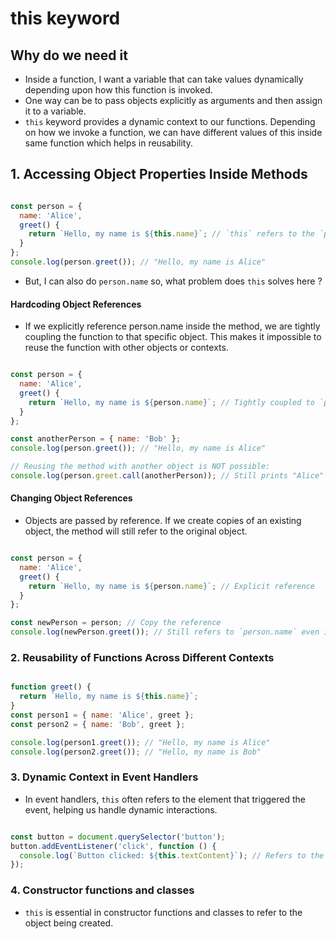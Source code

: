 # this keyword

## Why do we need it

- Inside a function, I want a variable that can take values dynamically depending upon how this function is invoked.
- One way can be to pass objects explicitly as arguments and then assign it to a variable.
- `this` keyword provides a dynamic context to our functions. Depending on how we invoke a function, we can have different values of this inside same function which helps in reusability.

## 1. Accessing Object Properties Inside Methods

``` javascript

const person = {
  name: 'Alice',
  greet() {
    return `Hello, my name is ${this.name}`; // `this` refers to the `person` object
  }
};
console.log(person.greet()); // "Hello, my name is Alice"

```

- But, I can also do `person.name` so, what problem does `this` solves here ?

####  Hardcoding Object References

- If we explicitly reference person.name inside the method, we are tightly coupling the function to that specific object. This makes it impossible to reuse the function with other objects or contexts.

``` javascript

const person = {
  name: 'Alice',
  greet() {
    return `Hello, my name is ${person.name}`; // Tightly coupled to `person`
  }
};

const anotherPerson = { name: 'Bob' };
console.log(person.greet()); // "Hello, my name is Alice"

// Reusing the method with another object is NOT possible:
console.log(person.greet.call(anotherPerson)); // Still prints "Alice" because of hardcoding

```

#### Changing Object References

- Objects are passed by reference. If we create copies of an existing object, the method will still refer to the original object.

``` javascript

const person = {
  name: 'Alice',
  greet() {
    return `Hello, my name is ${person.name}`; // Explicit reference
  }
};

const newPerson = person; // Copy the reference
console.log(newPerson.greet()); // Still refers to `person.name` even if `newPerson` is used

```


### 2. Reusability of Functions Across Different Contexts

``` javascript

function greet() {
  return `Hello, my name is ${this.name}`;
}
const person1 = { name: 'Alice', greet };
const person2 = { name: 'Bob', greet };

console.log(person1.greet()); // "Hello, my name is Alice"
console.log(person2.greet()); // "Hello, my name is Bob"

```

### 3. Dynamic Context in Event Handlers

- In event handlers, `this` often refers to the element that triggered the event, helping us handle dynamic interactions.

``` javascript

const button = document.querySelector('button');
button.addEventListener('click', function () {
  console.log(`Button clicked: ${this.textContent}`); // Refers to the clicked button
});

```

### 4. Constructor functions and classes

- `this` is essential in constructor functions and classes to refer to the object being created.
